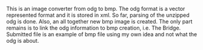 This is an image converter from odg to bmp.
The odg format is a vector represented format and it is stored in xml.
So far, parsing of the unzipped odg is done.
Also, an all together new bmp image is created. 
The only part remains is to link the odg information to bmp creation, i.e. The Bridge.
Submitted file is an example of bmp file using my own idea and not what the odg is about.
